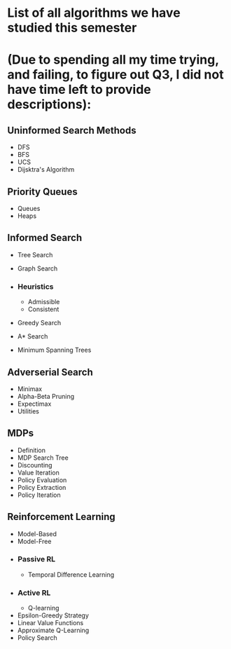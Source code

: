 # List of all algorithms we have studied this semester #
# (Due to spending all my time trying, and failing, to figure out Q3, I did not have time left to provide descriptions): #

## Uninformed Search Methods ##

- DFS
- BFS
- UCS
- Dijsktra's Algorithm

## Priority Queues ##

- Queues
- Heaps

## Informed Search ##

- Tree Search
- Graph Search

- ### Heuristics ###
  - Admissible
  - Consistent

- Greedy Search
- A* Search

- Minimum Spanning Trees

## Adverserial Search ##

- Minimax
- Alpha-Beta Pruning
- Expectimax
- Utilities

## MDPs ##
- Definition
- MDP Search Tree
- Discounting
- Value Iteration
- Policy Evaluation
- Policy Extraction
- Policy Iteration

## Reinforcement Learning ##
- Model-Based
- Model-Free
- ### Passive RL ##
  - Temporal Difference Learning
- ### Active RL ##
  - Q-learning
- Epsilon-Greedy Strategy
- Linear Value Functions
- Approximate Q-Learning
- Policy Search

